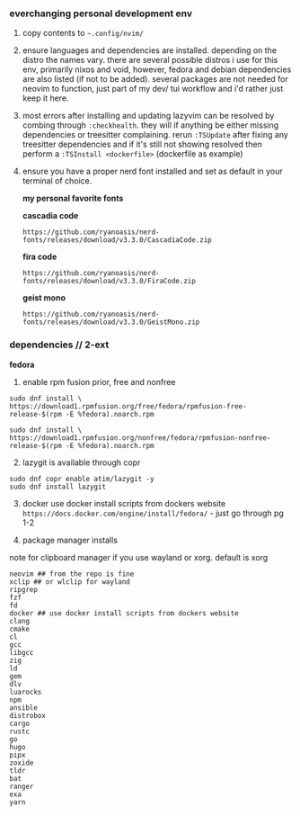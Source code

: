 ### everchanging personal development env

1.  copy contents to `~.config/nvim/`

2.  ensure languages and dependencies are installed.
    depending on the distro the names vary.
    there are several possible distros i use for this env, primarily nixos and void, however, fedora and debian dependencies are also listed (if not to be added).
    several packages are not needed for neovim to function, just part of my dev/ tui workflow and i'd rather just keep it here.
3.  most errors after installing and updating lazyvim can be resolved by combing through `:checkhealth`.
    they will if anything be either missing dependencies or treesitter complaining.
    rerun `:TSUpdate` after fixing any treesitter dependencies and if it's still not showing resolved then perform a `:TSInstall <dockerfile>` (dockerfile as example)
4.  ensure you have a proper nerd font installed and set as default in your terminal of choice.
   
    **my personal favorite fonts**
    
    **cascadia code**
    ```
    https://github.com/ryanoasis/nerd-fonts/releases/download/v3.3.0/CascadiaCode.zip
    ```
    **fira code**
    ```
    https://github.com/ryanoasis/nerd-fonts/releases/download/v3.3.0/FiraCode.zip
    ```
    **geist mono**
    ```
    https://github.com/ryanoasis/nerd-fonts/releases/download/v3.3.0/GeistMono.zip
    ```

### dependencies // 2-ext

**fedora**

1. enable rpm fusion prior, free and nonfree
  ```
  sudo dnf install \
  https://download1.rpmfusion.org/free/fedora/rpmfusion-free-release-$(rpm -E %fedora).noarch.rpm
  ```
  ```
  sudo dnf install \
  https://download1.rpmfusion.org/nonfree/fedora/rpmfusion-nonfree-release-$(rpm -E %fedora).noarch.rpm
  ```
2. lazygit is available through copr
  ```
  sudo dnf copr enable atim/lazygit -y
  sudo dnf install lazygit
  ```
3. docker
use docker install scripts from dockers website
`https://docs.docker.com/engine/install/fedora/` - just go through pg 1-2

4. package manager installs

note for clipboard manager if you use wayland or xorg. default is xorg
```
neovim ## from the repo is fine
xclip ## or wlclip for wayland
ripgrep
fzf
fd
docker ## use docker install scripts from dockers website
clang
cmake
cl
gcc
libgcc
zig
ld
gem
dlv
luarocks
npm
ansible
distrobox
cargo
rustc
go
hugo
pipx
zoxide
tldr
bat
ranger
exa
yarn
```
